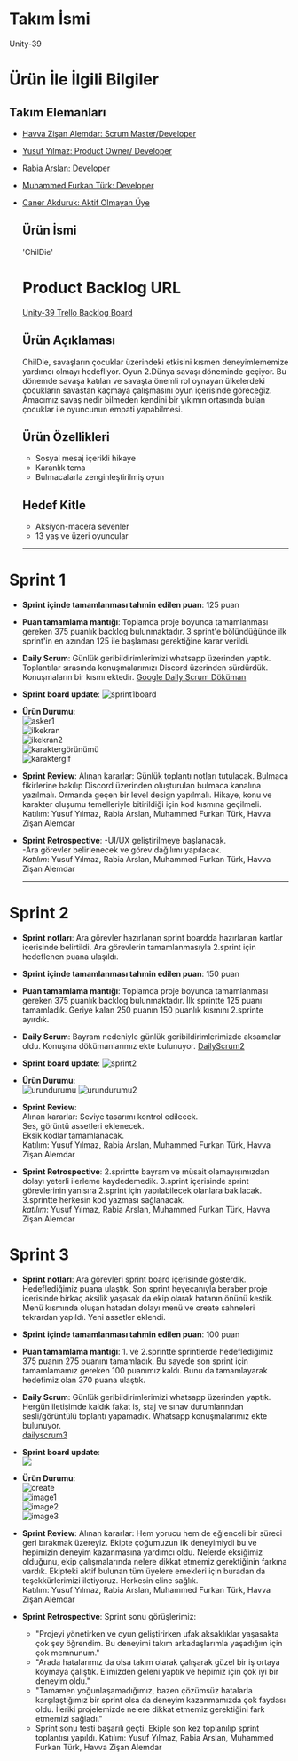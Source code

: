 # **Takım İsmi**

Unity-39

# Ürün İle İlgili Bilgiler

## Takım Elemanları
- [Havva Zişan Alemdar: Scrum Master/Developer](https://github.com/havvazisan)
- [Yusuf Yılmaz: Product Owner/ Developer](https://github.com/yu5ufyilmaz)
- [Rabia Arslan: Developer](https://github.com/feyklave)
- [Muhammed Furkan Türk: Developer](https://github.com/mfurkanturk)
- [Caner Akduruk: Aktif Olmayan Üye](https://github.com/canerakduruk)

  ## Ürün İsmi
  
  'ChilDie'

  # Product Backlog URL
  [Unity-39 Trello Backlog Board](https://trello.com/invite/b/FKLnXL2d/ATTI19b65d1241db6006bacb416f599acd581778D70D/unity-39)

  ## Ürün Açıklaması

  ChilDie, savaşların çocuklar üzerindeki etkisini kısmen deneyimlememize yardımcı olmayı hedefliyor. Oyun 2.Dünya savaşı döneminde geçiyor. Bu dönemde savaşa katılan ve savaşta önemli rol oynayan ülkelerdeki çocukların savaştan kaçmaya çalışmasını oyun içerisinde göreceğiz. Amacımız savaş nedir bilmeden kendini bir yıkımın ortasında bulan çocuklar ile oyuncunun empati yapabilmesi. 

  ## Ürün Özellikleri
  
  - Sosyal mesaj içerikli hikaye
  - Karanlık tema
  - Bulmacalarla zenginleştirilmiş oyun
  
  ## Hedef Kitle

   - Aksiyon-macera sevenler
   - 13 yaş ve üzeri oyuncular

  ---

# Sprint 1

  - **Sprint içinde tamamlanması tahmin edilen puan**: 125 puan

  -  **Puan tamamlama mantığı**: Toplamda proje boyunca tamamlanması gereken 375 puanlık backlog bulunmaktadır. 3 sprint'e bölündüğünde ilk sprint'in en azından 125 ile başlaması gerektiğine karar verildi.

  -  **Daily Scrum**: Günlük geribildirimlerimizi whatsapp üzerinden yaptık. Toplantılar sırasında konuşmalarımızı Discord üzerinden sürdürdük. Konuşmaların bir kısmı ektedir.
    [Google Daily Scrum Döküman](https://docs.google.com/document/d/1kbJguhVFqE5Gtyb0yvew65h-MpoLBR-cYYN5P8h0GVQ/edit?usp=sharing)

  -  **Sprint board update**:
  ![sprint1board](https://github.com/yu5ufyilmaz/GoogleBootcamp/blob/main/images/sprint1board.png) 

  -   **Ürün Durumu**:  
    ![asker1](https://github.com/yu5ufyilmaz/GoogleBootcamp/blob/main/images/asker.gif)  
    ![ilkekran](https://github.com/yu5ufyilmaz/GoogleBootcamp/blob/main/images/ilkekran.jpeg)  
    ![ikekran2](https://github.com/yu5ufyilmaz/GoogleBootcamp/blob/main/images/ilkekran2.jpeg)  
    ![karaktergörünümü](https://github.com/yu5ufyilmaz/GoogleBootcamp/blob/main/images/karakterg%C3%B6r%C3%BCn%C3%BCm%C3%BC.png)  
    ![karaktergif](https://github.com/yu5ufyilmaz/GoogleBootcamp/blob/main/images/karaktergif.gif)  
    

  -   **Sprint Review**:
       Alınan kararlar: Günlük toplantı notları tutulacak. Bulmaca fikirlerine bakılıp Discord üzerinden oluşturulan bulmaca kanalına yazılmalı. Ormanda geçen bir level design yapılmalı. Hikaye, konu ve karakter oluşumu temelleriyle bitirildiği için kod kısmına geçilmeli.  
      Katılım: Yusuf Yılmaz, Rabia Arslan, Muhammed Furkan Türk, Havva Zişan Alemdar

  -   **Sprint Retrospective**:
      -UI/UX geliştirilmeye başlanacak.  
      -Ara görevler belirlenecek ve görev dağılımı yapılacak.  
        *Katılım*: Yusuf Yılmaz, Rabia Arslan, Muhammed Furkan Türk, Havva Zişan Alemdar

       ---

# Sprint 2

  - **Sprint notları**:  Ara görevler hazırlanan sprint boardda hazırlanan kartlar içerisinde belirtildi. Ara görevlerin tamamlanmasıyla 2.sprint için hedeflenen puana ulaşıldı.

 - **Sprint içinde tamamlanması tahmin edilen puan**: 150 puan

 -  **Puan tamamlama mantığı**: Toplamda proje boyunca tamamlanması gereken 375 puanlık backlog bulunmaktadır. İlk sprintte 125 puanı tamamladık. Geriye kalan 250 puanın 150 puanlık kısmını 2.sprinte ayırdık.

 -  **Daily Scrum**: Bayram nedeniyle günlük geribildirimlerimizde aksamalar oldu. Konuşma dökümanlarımız ekte bulunuyor.
   [DailyScrum2](https://docs.google.com/document/d/1ldwl8DcnRtl-9D-tc1cHd8eM3UO3EjBr7qzSB7W5Qt0/edit?usp=sharing)

 - **Sprint board update**:
  ![sprint2](https://github.com/yu5ufyilmaz/GoogleBootcamp/blob/main/images/sprint2board.png)

 -   **Ürün Durumu**:    
   ![urundurumu](https://github.com/yu5ufyilmaz/GoogleBootcamp/blob/main/images/oyungelisimi.png)
   ![urundurumu2](https://github.com/yu5ufyilmaz/GoogleBootcamp/blob/main/images/oyungelisimi2.png)

-   **Sprint Review**:  
    Alınan kararlar: Seviye tasarımı kontrol edilecek.  
    Ses, görüntü assetleri eklenecek.  
    Eksik kodlar tamamlanacak.  
       Katılım: Yusuf Yılmaz, Rabia Arslan, Muhammed Furkan Türk, Havva Zişan Alemdar
    
  -   **Sprint Retrospective**: 2.sprintte bayram ve müsait olamayışımızdan dolayı yeterli ilerleme kaydedemedik. 3.sprint içerisinde sprint görevlerinin yanısıra 2.sprint için yapılabilecek olanlara bakılacak. 3.sprintte herkesin kod yazması sağlanacak.  
         *katılım*: Yusuf Yılmaz, Rabia Arslan, Muhammed Furkan Türk, Havva Zişan Alemdar

# Sprint 3

- **Sprint notları**: Ara görevleri sprint board içerisinde gösterdik. Hedeflediğimiz puana ulaştık. Son sprint heyecanıyla beraber proje içerisinde birkaç aksilik yaşasak da ekip olarak hatanın önünü kestik. Menü kısmında oluşan hatadan dolayı menü ve create sahneleri tekrardan yapıldı. Yeni assetler eklendi.

- **Sprint içinde tamamlanması tahmin edilen puan**: 100 puan

- **Puan tamamlama mantığı**: 1. ve 2.sprintte sprintlerde hedeflediğimiz 375 puanın 275 puanını tamamladık. Bu sayede son sprint için tamamlamamız gereken 100 puanımız kaldı. Bunu da tamamlayarak hedefimiz olan 370 puana ulaştık.
   
- **Daily Scrum**: Günlük geribildirimlerimizi whatsapp üzerinden yaptık. Hergün iletişimde kaldık fakat iş, staj ve sınav durumlarından sesli/görüntülü toplantı yapamadık. Whatsapp konuşmalarımız ekte bulunuyor.  
  [dailyscrum3](https://docs.google.com/document/d/1U9Q8_lM-E9w5vQieq1FFl_szp65XIcjPcEjz-91HGBw/edit?usp=sharing)
- **Sprint board update**:  
    ![](https://github.com/yu5ufyilmaz/GoogleBootcamp/blob/main2/images/sprint3board.png)

- **Ürün Durumu**:  
  ![create](https://github.com/yu5ufyilmaz/GoogleBootcamp/blob/main2/images/BootcampCredits.jpg)  
  ![image1](https://github.com/yu5ufyilmaz/GoogleBootcamp/blob/main2/images/oyun1.png)  
  ![image2](https://github.com/yu5ufyilmaz/GoogleBootcamp/blob/main2/images/kopru.png)  
  ![image3](https://github.com/yu5ufyilmaz/GoogleBootcamp/blob/main2/images/baslang%C4%B1c.png)  

-   **Sprint Review**:  Alınan kararlar: Hem yorucu hem de eğlenceli bir süreci geri bırakmak üzereyiz. Ekipte çoğumuzun ilk deneyimiydi bu ve hepimizin deneyim kazanmasına yardımcı oldu. Nelerde eksiğimiz olduğunu, ekip çalışmalarında nelere dikkat etmemiz gerektiğinin farkına vardık. Ekipteki aktif bulunan tüm üyelere emekleri için buradan da teşekkürlerimizi iletiyoruz. Herkesin eline sağlık.  
Katılım: Yusuf Yılmaz, Rabia Arslan, Muhammed Furkan Türk, Havva Zişan Alemdar

-  **Sprint Retrospective**:
  Sprint sonu görüşlerimiz:
  
    -   "Projeyi yönetirken ve oyun geliştirirken ufak aksaklıklar yaşasakta çok şey öğrendim. Bu deneyimi takım arkadaşlarımla yaşadığım için çok memnunum."
    -   "Arada hatalarımız da olsa takım olarak çalışarak güzel bir iş ortaya koymaya çalıştık. Elimizden geleni yaptık ve hepimiz için çok iyi bir deneyim oldu."
    -   "Tamamen yoğunlaşamadığımız, bazen çözümsüz hatalarla karşılaştığımız bir sprint olsa da deneyim kazanmamızda çok faydası oldu. İleriki projelemizde nelere dikkat etmemiz gerektiğini fark etmemizi sağladı."
    - Sprint sonu testi başarılı geçti. Ekiple son kez toplanılıp sprint toplantısı yapıldı.
 Katılım: Yusuf Yılmaz, Rabia Arslan, Muhammed Furkan Türk, Havva Zişan Alemdar





      

  

  

      
  
  
